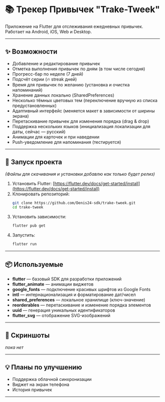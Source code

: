 # 📚 Трекер Привычек "Trake-Tweek"

Приложение на Flutter для отслеживания ежедневных привычек.  
Работает на Android, iOS, Web и Desktop.

---

## ✨ Возможности

- Добавление и редактирование привычек
- Отметка выполнения привычек по дням (в том числе сегодня)
- Прогресс-бар по неделе (7 дней)
- Подсчёт серии (🔥 streak дней)
- Время для привычек по желанию (установка и очистка напоминаний)
- Хранение данных локально (SharedPreferences)
- Несколько тёмных цветовых тем (переключение вручную из списка предустановленных)
- Адаптивный интерфейс (меняется макет в зависимости от ширины экрана)
- Перетаскивание привычек для изменения порядка (drag & drop)
- Поддержка нескольких языков (инициализация локализации для даты, сейчас — русский)
- Анимации для карточек и при наведении
- Push-уведомление для напоминания (тестируется)

---

## 🚀 Запуск проекта
_(Файлы для скачивания и установки добавлю как только будет релиз)_

1. Установить Flutter: [https://flutter.dev/docs/get-started/install](https://flutter.dev/docs/get-started/install)
2. Клонировать репозиторий:
    ```bash
    git clone https://github.com/Denis24-sdk/trake-tweek.git
    cd trake-tweek
    ```
3. Установить зависимости:
    ```bash
    flutter pub get
    ```
4. Запустить:
    ```bash
    flutter run
    ```

---

## 📦 Используемые 
- **flutter** — базовый SDK для разработки приложений  
- **flutter_animate** — анимации виджетов  
- **google_fonts** — подключение красивых шрифтов из Google Fonts  
- **intl** — интернационализация и форматирование дат/чисел  
- **shared_preferences** — локальное хранилище (ключ-значение)  
- **reorderables** — перетаскивание и изменение порядка элементов  
- **uuid** — генерация уникальных идентификаторов  
- **flutter_svg** — отображение SVG-изображений  

---

## 📌 Скриншоты

*пока нет*

---

## 💡 Планы по улучшению

- Поддержка облачной синхронизации
- Виджет на экран телефона
- История привычек

---


